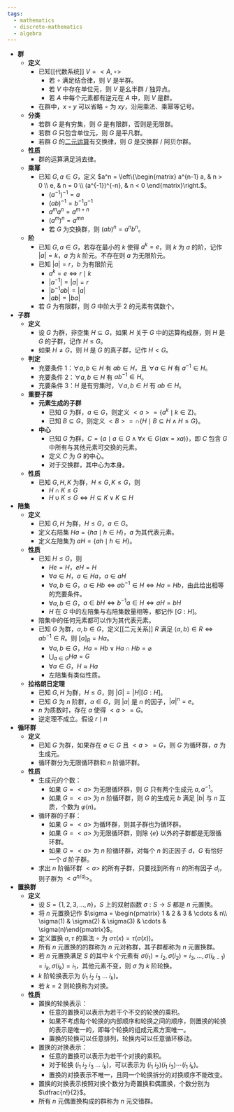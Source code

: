 ```yaml
---
tags:
  - mathematics
  - discrete-mathematics
  - algebra
---
```

- **群**
	- **定义**
		- 已知[[代数系统]] $V=<A,\circ>$
			- 若 $\circ$ 满足结合律，则 $V$ 是半群。
			- 若 $V$ 中存在单位元，则 $V$ 是幺半群 / 独异点。
			- 若 $A$ 中每个元素都有逆元在 $A$ 中，则 $V$ 是群。
		- 在群中，$x\circ y$ 可以省略 $\circ$ 为 $xy$，沿用乘法、乘幂等记号。
	- **分类**
		- 若群 $G$ 是有穷集，则 $G$ 是有限群，否则是无限群。
		- 若群 $G$ 只包含单位元，则 $G$ 是平凡群。
		- 若群 $G$ 的[二元运算](代数系统#^krwh8o)有交换律，则 $G$ 是交换群 / 阿贝尔群。
	- **性质**
		- 群的运算满足消去律。
	- **乘幂**
		- 已知 $G,a\in G$，定义 $a^n = \left\{\begin{matrix} a^{n-1} a, & n > 0 \\ e, & n = 0 \\ (a^{-1})^{-n}, & n < 0 \end{matrix}\right.$。
			- $(a^{-1})^{-1} = a$
			- $(ab)^{-1} = b^{-1}a^{-1}$
			- $a^m a^n = a^{m + n}$
			- $(a^m)^n = a^{mn}$
			- 若 $G$ 为交换群，则 $(ab)^n = a^n b^n$。
	- **阶**
		- 已知 $G,a\in G$，若存在最小的 $k$ 使得 $a^k = e$，则 $k$ 为 $a$ 的阶，记作 $|a|=k$，$a$ 为 $k$ 阶元。不存在则 $a$ 为无限阶元。
		- 已知 $|a| = r$，$b$ 为有限阶元
			- $a^k = e \iff r \mid k$
			- $|a^{-1}| = |a| = r$
			- $|b^{-1}ab| = |a|$
			- $|ab| = |ba|$
		- 若 $G$ 为有限群，则 $G$ 中阶大于 $2$ 的元素有偶数个。
- **子群**
	- **定义**
		- 设 $G$ 为群，非空集 $H \subseteq G$，如果 $H$ 关于 $G$ 中的运算构成群，则 $H$ 是 $G$ 的子群，记作 $H\le G$。
		- 如果 $H \ne G$，则 $H$ 是 $G$ 的真子群，记作 $H < G$。
	- **判定**
		- 充要条件 1：$\forall a,b \in H$ 有 $ab \in H$，且 $\forall a \in H$ 有 $a^{-1} \in H$。
		- 充要条件 2：$\forall a,b\in H$ 有 $ab^{-1} \in H$。
		- 充要条件 3：$H$ 是有穷集时，$\forall a,b\in H$ 有 $ab \in H$。
	- **重要子群**
		- **元素生成的子群**
			- 已知 $G$ 为群，$a\in G$，则定义 $<a> = \{a^k \mid k \in \mathrm Z\}$。
			- 已知 $B \subseteq G$，则定义 $<B> = \cap \{H \mid B \subseteq H \land H \le G \}$。
		- **中心**
			- 已知 $G$ 为群，$C = \{ a \mid a \in G \land \forall x \in G (ax = xa)\}$，即 $C$ 包含 $G$ 中所有与其他元素可交换的元素。
			- 定义 $C$ 为 $G$ 的中心。
			- 对于交换群，其中心为本身。
	- **性质**
		- 已知 $G,H,K$ 为群，$H \le G,K\le G$，则
			- $H \cap K \le G$
			- $H \cup K \le G \iff H \subseteq K \lor K \subseteq H$
- **陪集**
	- **定义**
		- 已知 $G,H$ 为群，$H \le G$，$a \in G$。
		- 定义右陪集 $Ha = \{ ha \mid h \in H \}$，$a$ 为其代表元素。
		- 定义左陪集为 $aH = \{ah \mid h \in H \}$。
	- **性质**
		- 已知 $H \le G$，则
			- $He=H$，$eH=H$
			- $\forall a \in H$，$a \in Ha$，$a \in aH$
			- $\forall a,b \in G$，$a \in Hb \iff ab^{-1} \in H \iff Ha = Hb$，由此给出相等的充要条件。
			- $\forall a,b \in G$，$a \in bH \iff b^{-1}a \in H \iff aH = bH$
			- $H$ 在 $G$ 中的左陪集与右陪集数量相等，都记作 $[G:H]$。
		- 陪集中的任何元素都可以作为其代表元素。
		- 已知 $G$ 为群，$a,b\in G$，定义[[二元关系]] $R$ 满足 $\langle a,b\rangle \in R \iff ab^{-1} \in R$。则 $[a]_R = Ha$。
			- $\forall a,b\in G$，$Ha = Hb \lor Ha \cap Hb = \varnothing$
			- $\displaystyle\bigcup_{a\in G} Ha = G$
			- $\forall a \in G$，$H \approx Ha$
			- 左陪集有类似性质。
	- **拉格朗日定理**
		- 已知 $G,H$ 为群，$H \le G$，则 $|G| = |H|[G:H]$。
		- 已知 $G$ 为 $n$ 阶群，$a \in G$，则 $|a|$ 是 $n$ 的因子，$|a|^n = e$。
		- $n$ 为质数时，存在 $a$ 使得 $<a>=G$。
		- 逆定理不成立。假设 $r\mid n$
- **循环群**
	- **定义**
		- 已知 $G$ 为群，如果存在 $a \in G$ 且 $<a> = G$，则 $G$ 为循环群，$a$ 为生成元。
		- 循环群分为无限循环群和 $n$ 阶循环群。
	- **性质**
		- 生成元的个数：
			- 如果 $G=<a>$ 为无限循环群，则 $G$ 只有两个生成元 $a,a^{-1}$。
			- 如果 $G=<a>$ 为 $n$ 阶循环群，则 $G$ 的生成元 $b$ 满足 $|b|$ 与 $n$ 互质，个数为 $\varphi(n)$。
		- 循环群的子群：
			- 如果 $G=<a>$ 为循环群，则其子群也为循环群。
			- 如果 $G=<a>$ 为无限循环群，则除 $\{e\}$ 以外的子群都是无限循环群。
			- 如果 $G=<a>$ 为 $n$ 阶循环群，对每个 $n$ 的正因子 $d$，$G$ 有恰好一个 $d$ 阶子群。
		- 求出 $n$ 阶循环群 $<a>$ 的所有子群，只要找到所有 $n$ 的所有因子 $d_i$，则子群为 $<a^{n/d_i}>$。
- **置换群**
	- **定义**
		- 设 $S=\{1,2,3,\dots,n\}$，$S$ 上的双射函数 $\sigma:S\to S$ 都是 $n$ 元置换。
		- 将 $n$ 元置换记作 $\sigma = \begin{pmatrix} 1 & 2 & 3 & \cdots & n\\ \sigma(1) & \sigma(2) & \sigma(3) & \cdots & \sigma(n)\end{pmatrix}$。
		- 定义置换 $\sigma,\tau$ 的乘法 $\circ$ 为 $\sigma\tau(x)=\tau(\sigma(x))$。
		- 所有 $n$ 元置换的的群称为 $n$ 元对称群，其子群都称为 $n$ 元置换群。
		- 若 $n$ 元置换满足 $S$ 的其中 $k$ 个元素有 $\sigma(i_1)=i_2,\sigma(i_2)=i_3,\dots,\sigma(i_{k-1})=i_k,\sigma(i_k)=i_1$，其他元素不变，则 $\sigma$ 为 $k$ 阶轮换。
		- $k$ 阶轮换表示为 $(i_1\ i_2\ i_3\ \dots\ i_k)$。
		- 若 $k=2$ 则轮换称为对换。
	- **性质**
		- 置换的轮换表示：
			- 任意的置换可以表示为若干个不交的轮换的乘积。
			- 如果不考虑每个轮换的内部顺序和轮换之间的顺序，则置换的轮换的表示是唯一的，即每个轮换的组成元素方案唯一。
			- 置换的轮换可以任意排列，轮换内可以任意循环移动。
		- 置换的对换表示：
			- 任意的置换可以表示为若干个对换的乘积。
			- 对于轮换 $(i_1\ i_2\ i_3\ \dots\ i_k)$，可以表示为 $(i_1\ i_2)(i_1\ i_3)\cdots(i_1\ i_k)$。
			- 置换的对换表示不唯一，且同一个轮换拆分的对换顺序不能改变。
		- 置换的对换表示按照对换个数分为奇置换和偶置换，个数分别为 $\dfrac{n!}{2}$。
		- 所有 $n$ 元偶置换构成的群称为 $n$ 元交错群。